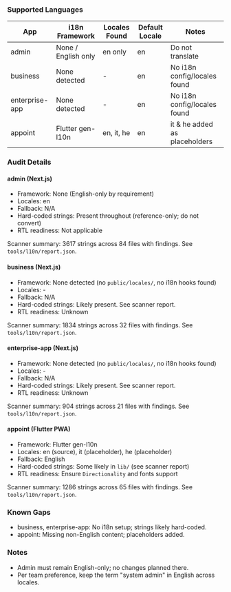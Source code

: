 ### Supported Languages

| App | i18n Framework | Locales Found | Default Locale | Notes |
| --- | --- | --- | --- | --- |
| admin | None / English only | en only | en | Do not translate |
| business | None detected | - | en | No i18n config/locales found |
| enterprise-app | None detected | - | en | No i18n config/locales found |
| appoint | Flutter gen-l10n | en, it, he | en | it & he added as placeholders |

### Audit Details

#### admin (Next.js)
- Framework: None (English-only by requirement)
- Locales: en
- Fallback: N/A
- Hard-coded strings: Present throughout (reference-only; do not convert)
- RTL readiness: Not applicable

Scanner summary: 3617 strings across 84 files with findings. See `tools/l10n/report.json`.

#### business (Next.js)
- Framework: None detected (no `public/locales/`, no i18n hooks found)
- Locales: -
- Fallback: N/A
- Hard-coded strings: Likely present. See scanner report.
- RTL readiness: Unknown

Scanner summary: 1834 strings across 32 files with findings. See `tools/l10n/report.json`.

#### enterprise-app (Next.js)
- Framework: None detected (no `public/locales/`, no i18n hooks found)
- Locales: -
- Fallback: N/A
- Hard-coded strings: Likely present. See scanner report.
- RTL readiness: Unknown

Scanner summary: 904 strings across 21 files with findings. See `tools/l10n/report.json`.

#### appoint (Flutter PWA)
- Framework: Flutter gen-l10n
- Locales: en (source), it (placeholder), he (placeholder)
- Fallback: English
- Hard-coded strings: Some likely in `lib/` (see scanner report)
- RTL readiness: Ensure `Directionality` and fonts support

Scanner summary: 1286 strings across 65 files with findings. See `tools/l10n/report.json`.

### Known Gaps
- business, enterprise-app: No i18n setup; strings likely hard-coded.
- appoint: Missing non-English content; placeholders added.

### Notes
- Admin must remain English-only; no changes planned there.
- Per team preference, keep the term "system admin" in English across locales.


